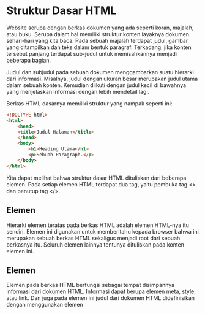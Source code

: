 # Struktur Dasar HTML
Website serupa dengan berkas dokumen yang ada seperti koran, majalah, atau buku. Serupa dalam hal memiliki struktur konten layaknya dokumen sehari-hari yang kita baca. Pada sebuah majalah terdapat judul, gambar yang ditampilkan dan teks dalam bentuk paragraf. Terkadang, jika konten tersebut panjang terdapat sub-judul untuk memisahkannya menjadi beberapa bagian.<br/>

Judul dan subjudul pada sebuah dokumen menggambarkan suatu hierarki dari informasi. Misalnya, judul dengan ukuran besar merupakan judul utama dalam sebuah konten. Kemudian diikuti dengan judul kecil di bawahnya yang menjelaskan informasi dengan lebih mendetail lagi.<br/>

Berkas HTML dasarnya memiliki struktur yang nampak seperti ini:

```html
<!DOCTYPE html>
<html>
    <head>
    <title>Judul Halaman</title>
    </head>
    <body>
        <h1>Heading Utama</h1>
        <p>Sebuah Paragraph.</p>
    </body>
</html>
```

Kita dapat melihat bahwa struktur dasar HTML dituliskan dari beberapa elemen. Pada setiap elemen HTML terdapat dua tag, yaitu pembuka tag <> dan penutup tag </>. <br/> 

## Elemen <html>
Hierarki elemen teratas pada berkas HTML adalah elemen HTML-nya itu sendiri. Elemen ini digunakan untuk memberitahu kepada browser bahwa ini merupakan sebuah berkas HTML sekaligus menjadi root dari sebuah berkasnya itu. Seluruh elemen lainnya tentunya dituliskan pada konten elemen ini.

## Elemen <head>
Elemen <head> pada berkas HTML berfungsi sebagai tempat disimpannya informasi dari dokumen HTML. Informasi dapat berupa elemen meta, style, atau link. Dan juga pada elemen ini judul dari dokumen HTML didefinisikan dengan menggunakan elemen <title>. Berikut contoh elemen yang berada pada konten head:
- <title>
- <style>
- <base>
- <link>
- <meta>
- <script>
- <noscript>

Pada HTML versi 4.01, elemen <head> wajib ada di dalam sebuah berkas HTML.<br/> Tetapi semenjak HTML5, penggunaan <head> dapat dihilangkan. Sehingga struktur dasar berkas HTML menjadi seperti ini:

```html
<!DOCTYPE html>
<html>
    <meta charset="utf-8">
    <title>Judul halaman</title>
    <style> Style </style>
    <body>
        <h1>Heading Utama</h1>
        <p>Sebuah Paragraph.</p>
    </body>
</html>
```
## Elemen <body> 

Seluruh konten yang terdapat pada elemen ini akan ditampilkan pada halaman website. Maka dari itu, elemen ini digunakan untuk menampung seluruh konten atau elemen yang ditampilkan ke dalam jendela browser. Silakan coba tuliskan kode berikut(Jangan Copas ya masa programer copas hehe)

```html
<html>
    <head>
        <title>Judul dari dokumen HTML</title>
    </head>
    <body>
        <h1>header yang diletakan di dalam elemen body</h1>
        <p>Ini merupakan sebuah paragraph yang juga diletakan pada sebuah konten body, sehingga konten ini dapat dilihat oleh pengguna pada jendela browser.</p>
    </body>
</html>
```